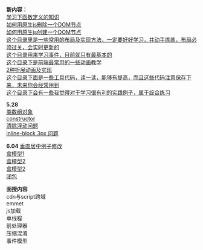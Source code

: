 **新内容：**  
[学习下函数定义的知识](https://github.com/franckchen/followme/blob/master/functionDeclaration.html)  
[如何用原生js删除一个DOM节点](https://github.com/franckchen/followme/blob/master/DOM/howToRemoveAElement.html)  
[如何用原生js创建一个DOM节点](https://github.com/franckchen/followme/blob/master/DOM/createElement.html)  
[这个目录里是一些常用的布局及实现方法，一定要好好学习，并动手练练，布局必须过关，会实时更新的](https://github.com/franckchen/followme/tree/master/CSS/classicLayout)  
[这个目录用来学习事件，目前就只有最基本的](https://github.com/franckchen/followme/tree/master/event)  
[这个目录下是前端最常用的一些动画教学](https://github.com/franckchen/followme/tree/master/animation)  
[2种折展动画及实现](https://github.com/franckchen/followme/blob/master/animation/drawer.html)  
[这个目录下面是一些工具代码，读一读，能够有提高，而且这些代码注意保存下来，未来你会经常用到](https://github.com/franckchen/followme/tree/master/lib)  
[这个目录下会有一些我觉得对于学习很有利的实践例子，属于综合练习](https://github.com/franckchen/followme/tree/master/usefulStuff)  

**5.28**  
[类数组对象](https://github.com/franckchen/followme/blob/master/arrayLikeObject.html)  
[constructor](https://github.com/franckchen/followme/blob/master/constructor.html)  
[清除浮动问题](https://github.com/franckchen/followme/blob/master/CSS/problems/clearFloat.html)  
[inline-block 3px 问题](https://github.com/franckchen/followme/blob/master/CSS/problems/inlineBlock3px.html)  

**6.04**
[垂直居中例子修改](https://github.com/franckchen/followme/blob/master/CSS/classicLayout/4.html)  
[盒模型1](https://github.com/franckchen/followme/blob/master/CSS/box.html)  
[盒模型2](https://github.com/franckchen/followme/blob/master/CSS/box2.html)  
[盒模型2](https://github.com/franckchen/followme/blob/master/CSS/box2.html)  
[闭包](https://github.com/franckchen/followme/blob/master/closure.html)  

**面授内容**  
cdn与script跨域  
emmet  
js加载  
单线程  
前处理器  
压缩混淆  
事件模型  
